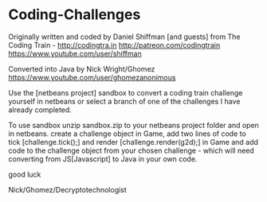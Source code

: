 # Coding-Challenges

Originally written and coded by Daniel Shiffman [and guests] from The Coding Train - 
http://codingtra.in   http://patreon.com/codingtrain    https://www.youtube.com/user/shiffman

Converted into Java by Nick Wright/Ghomez
https://www.youtube.com/user/ghomezanonimous


Use the [netbeans project] sandbox to convert a coding train challenge yourself in netbeans or select a branch of one of the challenges I have already completed.

To use sandbox unzip sandbox.zip to your netbeans project folder and open in netbeans. create a challenge object in Game, add two lines of code to tick [challenge.tick();] and render [challenge.render(g2d);] in Game and add code to the challenge object from your chosen challenge - which will need converting from JS[Javascript] to Java in your own code.

good luck

Nick/Ghomez/Decryptotechnologist

